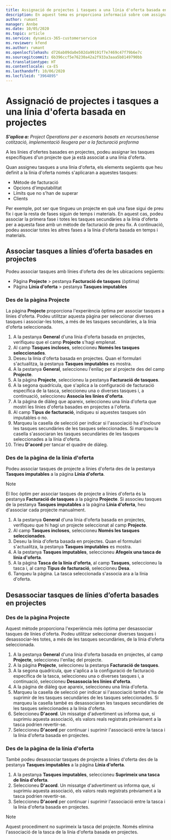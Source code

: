 ```yaml
---
title: Assignació de projectes i tasques a una línia d'oferta basada en projectes
description: En aquest tema es proporciona informació sobre com assignar projectes i tasques a una línia de tasca basada en projectes.
author: rumant
manager: Annbe
ms.date: 10/05/2020
ms.topic: article
ms.service: dynamics-365-customerservice
ms.reviewer: kfend
ms.author: rumant
ms.openlocfilehash: d726ab09da0e502da99191f7e7469c47f79b6e7c
ms.sourcegitcommit: 6b396ccf5e76230a42a2f933a3aaa5b8149790bb
ms.translationtype: HT
ms.contentlocale: ca-ES
ms.lasthandoff: 10/06/2020
ms.locfileid: "3964895"
---
```

# <a name="map-projects-and-tasks-to-a-project-based-quote-line"></a>Assignació de projectes i tasques a una línia d'oferta basada en projectes

_**S'aplica a:** Project Operations per a escenaris basats en recursos/sense cotització, implementació lleugera per a la facturació proforma_

A les línies d'ofertes basades en projectes, podeu assignar les tasques específiques d'un projecte que ja està associat a una línia d'oferta.

Quan assigneu tasques a una línia d'oferta, els elements següents que heu definit a la línia d'oferta només s'aplicaran a aquestes tasques:

- Mètode de facturació
- Opcions d'imputabilitat
- Límits que no s'han de superar
- Clients

Per exemple, pot ser que tingueu un projecte en què una fase sigui de preu fix i que la resta de fases siguin de temps i materials. En aquest cas, podeu associar la primera fase i totes les tasques secundàries a la línia d'oferta per a aquesta fase amb un mètode de facturació de preu fix. A continuació, podeu associar totes les altres fases a la línia d'oferta basada en temps i materials.

## <a name="associate-tasks-to-project-based-quote-lines"></a>Associar tasques a línies d’oferta basades en projectes

Podeu associar tasques amb línies d'oferta des de les ubicacions següents:

- Pàgina **Projecte** > pestanya **Facturació de tasques** (òptima)
- Pàgina **Línia d'oferta** > pestanya **Tasques imputables** 

### <a name="from-the-project-page"></a>Des de la pàgina Projecte

La pàgina **Projecte** proporciona l'experiència òptima per associar tasques a línies d'oferta. Podeu utilitzar aquesta pàgina per seleccionar diverses tasques i associar-les totes, a més de les tasques secundàries, a la línia d'oferta seleccionada.

1. A la pestanya **General** d'una línia d'oferta basada en projectes, verifiqueu que el camp **Projecte** s'hagi emplenat.
2. Al camp **Tasques incloses**, seleccioneu **Només les tasques seleccionades**.
3. Deseu la línia d'oferta basada en projectes. Quan el formulari s'actualitza, la pestanya **Tasques imputables** es mostra.
4. A la pestanya **General**, seleccioneu l'enllaç per al projecte des del camp **Projecte**.
5. A la pàgina **Projecte**, seleccioneu la pestanya **Facturació de tasques**.
6. A la segona quadrícula, que s'aplica a la configuració de facturació específica de la tasca, seleccioneu una o diverses tasques i, a continuació, seleccioneu **Associa les línies d'oferta**.
7. A la pàgina de diàleg que apareix, seleccioneu una línia d'oferta que mostri les línies d'oferta basades en projectes a l'oferta.
8. Al camp **Tipus de facturació**, indiqueu si aquestes tasques són imputables o no.
9. Marqueu la casella de selecció per indicar si l'associació ha d'incloure les tasques secundàries de les tasques seleccionades. Si marqueu la casella s'associaran les tasques secundàries de les tasques seleccionades a la línia d'oferta.
10. Trieu **D'acord** per tancar el quadre de diàleg.

### <a name="from-the-quote-line-page"></a>Des de la pàgina de la línia d'oferta

Podeu associar tasques de projecte a línies d'oferta des de la pestanya **Tasques imputables** a la pàgina **Línia d'oferta**.

>[!NOTE]
>El lloc òptim per associar tasques de projecte a línies d'oferta és la pestanya **Facturació de tasques** a la pàgina **Projecte**. Si associeu tasques de la pestanya **Tasques imputables** a la pàgina **Línia d'oferta**, heu d'associar cada projecte manualment.

1. A la pestanya **General** d'una línia d'oferta basada en projectes, verifiqueu que hi hagi un projecte seleccionat al camp **Projecte**.
2. Al camp **Tasques incloses**, seleccioneu **Només les tasques seleccionades**.
3. Deseu la línia d'oferta basada en projectes. Quan el formulari s'actualitza, la pestanya **Tasques imputables** es mostra.
4. A la pestanya **Tasques imputables**, seleccioneu **Afegeix una tasca de línia d'oferta**.
5. A la pàgina **Tasca de la línia d'oferta**, al camp **Tasques**, seleccioneu la tasca i, al camp **Tipus de facturació**, seleccioneu **Desa**. 
6. Tanqueu la pàgina. La tasca seleccionada s'associa ara a la línia d'oferta.

## <a name="disassociate-tasks-from-projectbased-quote-lines"></a>Desassociar tasques de línies d’oferta basades en projectes

### <a name="from-the-project-page"></a>Des de la pàgina Projecte

Aquest mètode proporciona l'experiència més òptima per desassociar tasques de línies d'oferta. Podeu utilitzar seleccionar diverses tasques i desassociar-les totes, a més de les tasques secundàries, de la línia d'oferta seleccionada.

1. A la pestanya **General** d'una línia d'oferta basada en projectes, al camp **Projecte**, seleccioneu l'enllaç del projecte.
2. A la pàgina **Projecte**, seleccioneu la pestanya **Facturació de tasques**.
3. A la segona quadrícula, que s'aplica a la configuració de facturació específica de la tasca, seleccioneu una o diverses tasques i, a continuació, seleccioneu **Desassocia les línies d'oferta**.
4. A la pàgina de diàleg que apareix, seleccioneu una línia d'oferta.
5. Marqueu la casella de selecció per indicar si l'associació també s'ha de suprimir de les tasques secundàries de les tasques seleccionades. Si marqueu la casella també es desassociaran les tasques secundàries de les tasques seleccionades a la línia d'oferta.
6. Seleccioneu **D'acord**. Un missatge d'advertiment us informa que, si suprimiu aquesta associació, els valors reals registrats prèviament a la tasca podrien revertir-se. 
7. Seleccioneu **D'acord** per continuar i suprimir l'associació entre la tasca i la línia d'oferta basada en projectes.

### <a name="from-the-quote-line-page"></a>Des de la pàgina de la línia d'oferta

També podeu desassociar tasques de projecte a línies d'oferta des de la pestanya **Tasques imputables** a la pàgina **Línia d'oferta**.

1. A la pestanya **Tasques imputables**, seleccioneu **Suprimeix una tasca de línia d'oferta**.
2. Seleccioneu **D'acord**. Un missatge d'advertiment us informa que, si suprimiu aquesta associació, els valors reals registrats prèviament a la tasca podrien revertir-se. 
3. Seleccioneu **D'acord** per continuar i suprimir l'associació entre la tasca i la línia d'oferta basada en projectes.

>[!NOTE]
> Aquest procediment no suprimeix la tasca del projecte. Només elimina l'associació de la tasca de la línia d'oferta basada en projectes.

